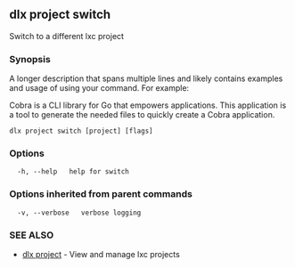 ## dlx project switch

Switch to a different lxc project

### Synopsis

A longer description that spans multiple lines and likely contains examples
and usage of using your command. For example:

Cobra is a CLI library for Go that empowers applications.
This application is a tool to generate the needed files
to quickly create a Cobra application.

```
dlx project switch [project] [flags]
```

### Options

```
  -h, --help   help for switch
```

### Options inherited from parent commands

```
  -v, --verbose   verbose logging
```

### SEE ALSO

* [dlx project](/docs/cmd/dlx_project)	 - View and manage lxc projects

